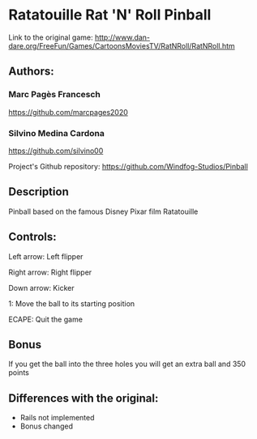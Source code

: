 # Ratatouille Rat 'N' Roll Pinball

Link to the original game: http://www.dan-dare.org/FreeFun/Games/CartoonsMoviesTV/RatNRoll/RatNRoll.htm

## Authors:

### Marc Pagès Francesch
https://github.com/marcpages2020

### Silvino Medina Cardona
https://github.com/silvino00

Project's Github repository: https://github.com/Windfog-Studios/Pinball

## Description

Pinball based on the famous Disney Pixar film Ratatouille

## Controls:

 Left arrow: Left flipper

 Right arrow: Right flipper

 Down arrow: Kicker

 1: Move the ball to its starting position

 ECAPE: Quit the game

## Bonus 

If you get the ball into the three holes you will get an extra ball and 350 points

## Differences with the original:
- Rails not implemented
- Bonus changed
